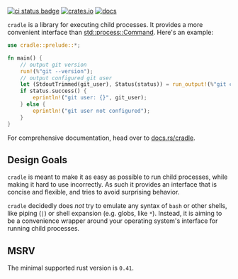 [![ci status badge](https://github.com/soenkehahn/cradle/actions/workflows/ci.yaml/badge.svg)](https://github.com/soenkehahn/cradle/actions?query=branch%3Amaster)
[![crates.io](https://img.shields.io/crates/v/cradle.svg)](https://crates.io/crates/cradle)
[![docs](https://docs.rs/cradle/badge.svg)](https://docs.rs/cradle)

`cradle` is a library for executing child processes.
It provides a more convenient interface than
[std::process::Command](https://doc.rust-lang.org/std/process/struct.Command.html).
Here's an example:

``` rust
use cradle::prelude::*;

fn main() {
    // output git version
    run!(%"git --version");
    // output configured git user
    let (StdoutTrimmed(git_user), Status(status)) = run_output!(%"git config --get user.name");
    if status.success() {
        eprintln!("git user: {}", git_user);
    } else {
        eprintln!("git user not configured");
    }
}
```

For comprehensive documentation, head over to
[docs.rs/cradle](https://docs.rs/cradle/latest/cradle/).

## Design Goals

`cradle` is meant to make it as easy as possible to run child processes,
while making it hard to use incorrectly.
As such it provides an interface that is concise and flexible, and tries to avoid surprising behavior.

`cradle` decidedly does _not_ try to emulate any syntax of `bash` or other shells,
like piping (`|`) or shell expansion (e.g. globs, like `*`).
Instead, it is aiming to be a convenience wrapper around your
operating system's interface for running child processes.

## MSRV
The minimal supported rust version is `0.41`.
